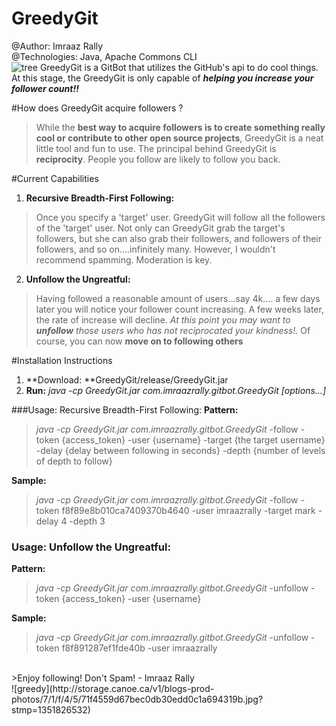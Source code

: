 # GreedyGit 

@Author: Imraaz Rally<br>
@Technologies: Java, Apache Commons CLI<br>
![tree](http://www.eps-egypt.com/images/structure-icon.gif)
GreedyGit is a GitBot that utilizes the GitHub's api to do cool things. 
At this stage, the GreedyGit is only capable of **_helping you increase your follower count!!_** 

#How does GreedyGit acquire followers ?
>While the **best way to acquire followers is to create something really cool or contribute to other open source projects**, GreedyGit is a neat little tool and fun to use. The principal behind GreedyGit is **reciprocity**. People you follow are likely to follow you back. 

#Current Capabilities

1. **Recursive Breadth-First Following:** 
>Once you specify a 'target' user. GreedyGit will follow all the followers of the 'target' user. Not only can GreedyGit grab the target's followers, but she can also grab their followers, and followers of their followers, and so on....infinitely many. However, I wouldn't recommend spamming. Moderation is key.

2. **Unfollow the Ungreatful:**
>Having followed a reasonable amount of users...say 4k.... a few days later you will notice your follower count increasing. A few weeks later, the rate of increase will decline. *At this point you may want to **unfollow** those users who has not reciprocated your kindness!.* Of course, you can now **move on to following others** 


#Installation Instructions
1. **Download: **GreedyGit/release/GreedyGit.jar
2. **Run:** *java -cp GreedyGit.jar com.imraazrally.gitbot.GreedyGit [options...]*

###Usage: Recursive Breadth-First Following:
**Pattern:** <br>
>*java -cp GreedyGit.jar com.imraazrally.gitbot.GreedyGit* -follow -token {access_token} -user {username} -target {the target username} -delay {delay between following in seconds} -depth {number of levels of depth to follow}


**Sample:**<br>
>*java -cp GreedyGit.jar com.imraazrally.gitbot.GreedyGit* -follow -token f8f89e8b010ca7409370b4640 -user imraazrally -target mark -delay 4 -depth 3



### Usage: Unfollow the Ungreatful:
**Pattern:** <br>
>*java -cp GreedyGit.jar com.imraazrally.gitbot.GreedyGit* -unfollow -token {access_token} -user {username} 

**Sample:**<br>
>*java -cp GreedyGit.jar com.imraazrally.gitbot.GreedyGit* -unfollow -token f8f891287ef1fde40b -user imraazrally

<br>
>Enjoy following! Don't Spam! - Imraaz Rally<br>
![greedy](http://storage.canoe.ca/v1/blogs-prod-photos/7/1/f/4/5/71f4559d67bec0db30edd0c1a694319b.jpg?stmp=1351826532)

